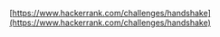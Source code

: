 [https://www.hackerrank.com/challenges/handshake](https://www.hackerrank.com/challenges/handshake)

